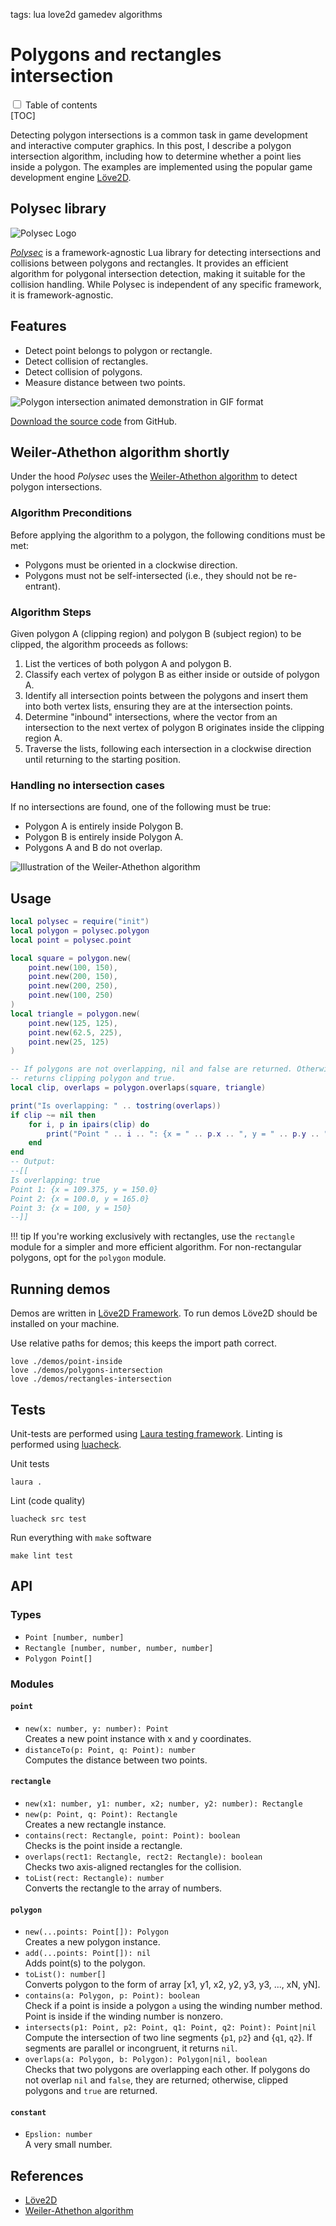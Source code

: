 <!-- Description: Polysec is a framework-agnostic Lua library for detecting intersections and collisions between polygons and rectangles. It provides an efficient algorithm for polygonal intersection detection, making it suitable for the collision handling. While Polysec is independent of any specific framework, examples demonstrating its usage are provided using the Löve2D game development engine. -->

tags: lua love2d gamedev algorithms

# Polygons and rectangles intersection

<div>
<input type="checkbox" class="toc-toggle" id="toc-toggle">
<label for="toc-toggle">Table of contents</label>
</div>
[TOC]

Detecting polygon intersections is a common task in game development and interactive computer graphics. In this post,
I describe a polygon intersection algorithm, including how to determine whether a point lies inside a polygon. The
examples are implemented using the popular game development engine [Löve2D](https://love2d.org/).

## Polysec library

![Polysec Logo](https://www.whoop.ee/assets/img/polysec.svg)

[*Polysec*](https://github.com/dknight/polysec) is a framework-agnostic Lua library for detecting intersections and collisions between polygons and rectangles. It provides an efficient algorithm for polygonal intersection detection, making it suitable for the collision handling. While Polysec is independent of any specific framework, it is framework-agnostic. 

## Features

- Detect point belongs to polygon or rectangle.
- Detect collision of rectangles.
- Detect collision of polygons.
- Measure distance between two points. 

![Polygon intersection animated demonstration in GIF format](https://www.whoop.ee/assets/img/polysec-demo.gif)

[Download the source code](https://github.com/dknight/polysec) from GitHub.

## Weiler-Athethon algorithm shortly

Under the hood *Polysec* uses the [Weiler-Athethon algorithm](https://en.wikipedia.org/wiki/Weiler%E2%80%93Atherton_clipping_algorithm) to detect polygon intersections.

### Algorithm Preconditions

Before applying the algorithm to a polygon, the following conditions must be met:

- Polygons must be oriented in a clockwise direction. 
- Polygons must not be self-intersected (i.e., they should not be re-entrant).

### Algorithm Steps

Given polygon A (clipping region) and polygon B (subject region) to be clipped, the algorithm proceeds as follows:

1. List the vertices of both polygon A and polygon B.
2. Classify each vertex of polygon B as either inside or outside of polygon A.
3. Identify all intersection points between the polygons and insert them into both vertex lists, ensuring they are at the intersection points.
4. Determine "inbound" intersections, where the vector from an intersection to the next vertex of polygon B originates inside the clipping region A.
5. Traverse the lists, following each intersection in a clockwise direction until returning to the starting position.

### Handling no intersection cases

If no intersections are found, one of the following must be true:

- Polygon A is entirely inside Polygon B.
- Polygon B is entirely inside Polygon A.
- Polygons A and B do not overlap.

![Illustration of the Weiler-Athethon algorithm](https://www.whoop.ee/assets/img/weiler-Athethon-algorithm-01.svg)

## Usage

```lua
local polysec = require("init")
local polygon = polysec.polygon
local point = polysec.point

local square = polygon.new(
	point.new(100, 150),
	point.new(200, 150),
	point.new(200, 250),
	point.new(100, 250)
)
local triangle = polygon.new(
    point.new(125, 125),
    point.new(62.5, 225),
    point.new(25, 125)
)

-- If polygons are not overlapping, nil and false are returned. Otherwise
-- returns clipping polygon and true.
local clip, overlaps = polygon.overlaps(square, triangle)

print("Is overlapping: " .. tostring(overlaps))
if clip ~= nil then
	for i, p in ipairs(clip) do
		print("Point " .. i .. ": {x = " .. p.x .. ", y = " .. p.y .. "}")
	end
end
-- Output:
--[[
Is overlapping: true
Point 1: {x = 109.375, y = 150.0}
Point 2: {x = 100.0, y = 165.0}
Point 3: {x = 100, y = 150}
--]]
```

!!! tip
    If you're working exclusively with rectangles, use the `rectangle` module for a simpler and more efficient algorithm. For non-rectangular polygons, opt for the `polygon` module.

## Running demos

Demos are written in [Löve2D Framework](https://love2d.org/). To run demos
Löve2D should be installed on your machine.

Use relative paths for demos; this keeps the import path correct.

```shell
love ./demos/point-inside
love ./demos/polygons-intersection
love ./demos/rectangles-intersection
```

## Tests

Unit-tests are performed using [Laura testing framework](https://github.com/dknight/laura/).
Linting is performed using [luacheck](https://github.com/mpeterv/luacheck).

Unit tests

```shell
laura .
```
Lint (code quality)

```shell
luacheck src test
```

Run everything with `make` software

```shell
make lint test
```

## API

### Types

- `Point [number, number]`
- `Rectangle [number, number, number, number]`
- `Polygon Point[]`
### Modules

#### `point`

- `new(x: number, y: number): Point`<br>
  Creates a new point instance with x and y coordinates.
- `distanceTo(p: Point, q: Point): number`<br>
  Computes the distance between two points.

#### `rectangle`

- `new(x1: number, y1: number, x2; number, y2: number): Rectangle`<br>
- `new(p: Point, q: Point): Rectangle`<br>
  Creates a new rectangle instance.
- `contains(rect: Rectangle, point: Point): boolean`<br>
  Checks is the point inside a rectangle.
- `overlaps(rect1: Rectangle, rect2: Rectangle): boolean`<br>
  Checks two axis-aligned rectangles for the collision. 
- `toList(rect: Rectangle): number`<br>
  Converts the rectangle to the array of numbers.

#### `polygon` 

- `new(...points: Point[]): Polygon`<br>
  Creates a new polygon instance.
- `add(...points: Point[]): nil`<br>
  Adds point(s) to the polygon.
- `toList(): number[]`<br>
  Converts polygon to the form of array \[x1, y1, x2, y2, y3, y3, ..., xN, yN\].
- `contains(a: Polygon, p: Point): boolean`<br>
  Check if a point is inside a polygon `a` using the winding number method. Point is inside if the winding number is nonzero.
- `intersects(p1: Point, p2: Point, q1: Point, q2: Point): Point|nil`<br>
  Compute the intersection of two line segments {`p1`, `p2`} and {`q1`, `q2`}. If segments are parallel or incongruent, it returns `nil`.
- `overlaps(a: Polygon, b: Polygon): Polygon|nil, boolean`<br>
  Checks that two polygons are overlapping each other. If polygons do not overlap `nil` and `false`, they are returned; otherwise, clipped polygons and `true` are returned.

#### `constant`

- `Epslion: number`<br>
  A very small number.

## References

- [Löve2D](https://love2d.org/)
- [Weiler-Athethon algorithm](https://en.wikipedia.org/wiki/Weiler%E2%80%93Atherton_clipping_algorithm)
